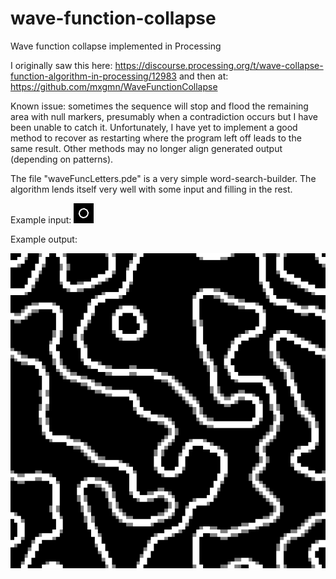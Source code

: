 # wave-function-collapse
Wave function collapse implemented in Processing

I originally saw this here: https://discourse.processing.org/t/wave-collapse-function-algorithm-in-processing/12983
and then at: https://github.com/mxgmn/WaveFunctionCollapse

Known issue: sometimes the sequence will stop and flood the remaining area with null markers, presumably when a contradiction occurs but I have been unable to catch it.
Unfortunately, I have yet to implement a good method to recover as restarting where the program left off leads to the same result. Other methods may no longer align generated output (depending on patterns).


The file "waveFuncLetters.pde" is a very simple word-search-builder. The algorithm lends itself very well with some input and filling in the rest.


Example input:
<img src="waveSource.png">


Example output:

<img src="waveOut.png">



